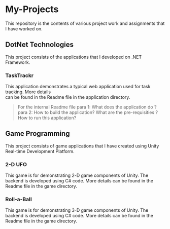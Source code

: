 # My-Projects

This repository is the contents of various project work and assignments that I have worked on.

## DotNet Technologies

This project consists of the applications that I developed on .NET Framework.

### TaskTrackr

This application demonstrates a typical web application used for task tracking. More details  
can be found in the Readme file in the application directory.

> For the internal Readme file
> para 1: What does the application do ?
> para 2: How to build the application? What are the pre-requisities ? How to run this application?

## Game Programming

This project consists of game applications that I have created using Unity Real-time Development Platform.

### 2-D UFO

This game is for demonstrating 2-D game components of Unity. The backend is developed using C# code.
More details can be found in the Readme file in the game directory.

### Roll-a-Ball

This game is for demonstrating 3-D game components of Unity. The backend is developed using C# code.
More details can be found in the Readme file in the game directory.
